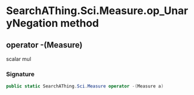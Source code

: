# SearchAThing.Sci.Measure.op_UnaryNegation method
## operator -(Measure)
scalar mul

### Signature
```csharp
public static SearchAThing.Sci.Measure operator -(Measure a)
```
